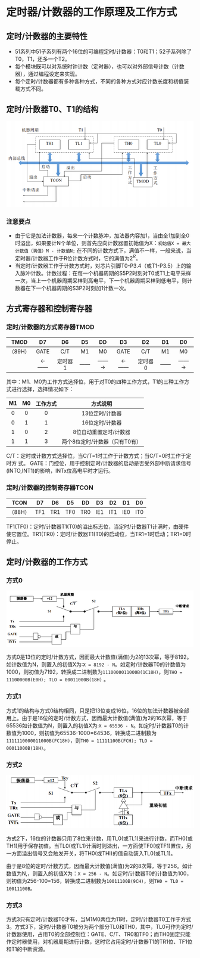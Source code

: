 # 定时器/计数器的工作原理及工作方式

## 定时/计数器的主要特性

- 51系列中51子系列有两个16位的可编程定时/计数器：T0和T1；52子系列除了T0，T1，还多一个T2。
- 每个模块既可以对系统时钟计数（定时器），也可以对外部信号计数（计数器），通过编程设定来实现。
- 每个定时/计数器都有多种各种方式，不同的各种方式对应计数长度和初值装载方式不同。

## 定时/计数器T0、T1的结构

![image](../src/7_img_t0t1.png)

### 注意要点

- 由于它是加法计数器，每来一个计数脉冲，加法器内容加1，当由全1加到全0时溢出，如果要计N个单位，则首先应向计数器置初始值为X：`初始值X = 最大计数值（满值）M - 计数值N;`  在不同的计数方式下，满值不一样，一般来说，当定时器/计数器工作于R位计数方式时，它的满值为$2^R$。
- 当定时/计数器工作于计数方式时，对芯片引脚T0-P3.4（或T1-P3.5）上的输入脉冲计数。计数过程：在每一个机器周期的S5P2时刻对T0或T1上电平采样一次，当上一个机器周期采样到高电平，下一个机器周期采样到低电平，则计数器在下一个机器周期的S3P2时刻加1计数一次。

## 方式寄存器和控制寄存器

### 定时/计数器的方式寄存器TMOD

|  TMOD   |  D7  |  D6  |  D5  |  DD  |  D3  |  D2  |  D1  |  D0  |
| :-----: | :--: | :--: | :--: | :--: | :--: | :--: | :--: | :--: |
| （89H） |  GATE |  C/T | M1  |  M0  |  GATE |  C/T |  M1  |  M0  |
|         |  ←—— | 定时器1    | —— |  ——→  |  ←——  |定时器0|——|——→|

其中：M1、M0为工作方式选择位，用于对T0的四种工作方式，T1的三种工作方式进行选择，选择情况如下：

|  M1  |  M0  | 工作方式 |            方式说明              |
| :--: | :--: | :------: | :----------------------------: |
|  0   |  0   |    0     |        13位定时/计数器          |
|  0   |  1   |    1     |        16位定时/计数器          |
|  1   |  0   |    2     |     8位自动重置定时/计数器       |
|  1   |  1   |    3     | 两个8位定时/计数器（只有T0有）    |

C/T：定时或计数方式选择位，当C/T=1时工作于计数方式；当C/T=0时工作于定时方
式。
GATE：门控位，用于控制定时/计数器的启动是否受外部中断请求信号(INTO,INT1)的影响，INTx位高电平时才运行。

### 定时/计数器的控制寄存器TCON

| TCON |  D7  |  D6  |  D5  |  DD  |  D3  |  D2  |  D1  |  D0  |
| :--: | :--: | :--: | :--: | :--: | :--: | :--: | :--: | :--: |
| （88H） | TF1 | TR1 | TF0 | TR0 | IE1 | IT1 | IE0 | IT0 |

TF1(TF0)：定时/计数器T1(T0)的溢出标志位，当定时/计数器T1计满时，由硬件使它置位。TR1(TR0)：定时/计数器T1(T0)的启动位，当TR1=1时启动；TR1=0时停止。

## 定时/计数器的工作方式

### 方式0

![image](../src/7_img_method0.png)

方式0是13位的定时/计数方式，因而最大计数值(满值)为2的13次幂，等于8192。如计数值为N，则置入的初值X为∶`X = 8192 - N`。如定时/计数器T0的计数值为1000，则初值为7192，转换成二进制数为`1110000011000B(1C18H)`，则`THO = 11100000B(E0H); TLO = 00011000B(18H)` 。

### 方式1

方式1的结构与方式0结构相同，只是把13位变成16位，16位的加法计数器被全部用上。由于是16位的定时/计数方式，因而最大计数值(满值)为2的16次幂，等于65536如计数值为N，则置入的初值X为:`X = 65536 - N`。如定时/计数器T0的计数值为1000，则初值为65536-1000=64536，转换成二进制数为`1111110000011000B(FC18H)`，则`TH0 = 11111100B(FCH); TLO = 00011000B(18H)`。

### 方式2

![image](../src/7_img_method2.png)

方式2下，16位的计数器只用了8位来计数，用TL0(或TL1)来进行计数，而TH0(或TH1)用于保存初值。当TL0(或TL1)计满时则溢出，一方面使TF0(或TF1)置位，另一方面溢出信号又会触发开关，将TH0(或THI)的值自动装入TL0(或TL1)。

由于是8位的定时/计数方式，因而最大计数值(满值)为2的8次幂，等于256。如计数值为N,，则置入的初值X为：`X = 256 - N`。如定时/计数器T0的计数值为100，则初值为256-100=156，转换成二进制数为`10011100B(9CH)`，则`TH0 = TL0 = 10011100B`。

### 方式3

方式3只有定时/计数器T0才有，当M1M0两位为11时，定时/计数器T0工作于方式3。方式3下，定时/计数器T0被分为两个部分TL0和TH0，其中，TL0可作为定时/计数器使用，占用T0的全部控制位：GATE、C/T、TR0和TF0；而TH0固定只能作定时器使用，对机器周期进行计数，这时它占用定时/计数器T1的TR1位、TF1位和T1的中断资源。

